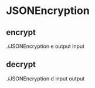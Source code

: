 # JSONEncryption

## encrypt

./JSONEncryption e output input


## decrypt

./JSONEncryption d input output
